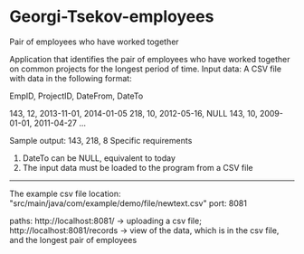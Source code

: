 # Georgi-Tsekov-employees

Pair of employees who have worked together

Application that identifies the pair of employees who have worked
together on common projects for the longest period of time.
Input data:
A CSV file with data in the following format:

EmpID, ProjectID, DateFrom, DateTo

143, 12, 2013-11-01, 2014-01-05
218, 10, 2012-05-16, NULL
143, 10, 2009-01-01, 2011-04-27
...

Sample output:
143, 218, 8
Specific requirements
1) DateTo can be NULL, equivalent to today
2) The input data must be loaded to the program from a CSV file
--------------------------------------------------------------------------------
The example csv file location: "src/main/java/com/example/demo/file/newtext.csv"
port: 8081

paths: http://localhost:8081/         -> uploading a csv file;
       http://localhost:8081/records  -> view of the data, which is in the csv file, and the longest pair of employees
